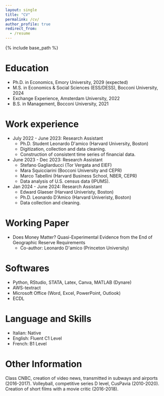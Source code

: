 ```yaml
---
layout: single
title: "CV"
permalink: /cv/
author_profile: true
redirect_from:
  - /resume
---
```


{% include base_path %}

Education
======
* Ph.D. in Economics, Emory University, 2029 (expected)
* M.S. in Economics & Social Sciences (ESS/DESS), Bocconi University, 2024
* Exchange Experience, Amsterdam University, 2022
* B.S. in Management, Bocconi University, 2021

Work experience
======
* July 2022 - June 2023: Research Assistant
  * Ph.D. Student Leonardo D'amico (Harvard University, Boston)
  * Digitization, collection and data cleaning.
  * Construction of consistent time series of financial data.
* June 2023 - Dec 2023: Research Assistant
  * Stefano Gagliarducci (Tor Vergata and EIEF)
  * Mara Squicciarini (Bocconi University and CEPR)
  * Marco Tabellini (Harvard Business School, NBER, CEPR)
  * Data analysis of U.S. census data (IPUMS).
* Jan 2024 - June 2024: Research Assistant
  * Edward Glaeser (Harvard Univeristy, Boston)
  * Ph.D. Leonardo D'Amico (Harvard Univeristy, Boston)
  * Data collection and cleaning.

Working Paper
======
* Does Money Matter? Quasi-Experimental Evidence from the End of Geographic Reserve Requirements
  * Co-author: Leonardo D'amico (Princeton University)

Softwares
======
* Python, RStudio, STATA, Latex, Canva, MATLAB (Dynare)
* AWS-textract
* Microsoft Office (Word, Excel, PowerPoint, Outlook)
* ECDL

Language and Skills
======
* Italian: Native
* English: Fluent C1 Level
* French: B1 Level

Other Information
======
Class CNBC, creation of video news, transmitted in subways and airports (2016-2017).
Volleyball, competitive series D level, CusPavia (2010-2020).
Creation of short films with a movie critic (2016-2018).


